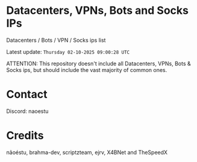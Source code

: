# Datacenters, VPNs, Bots and Socks IPs
 
Datacenters / Bots / VPN / Socks ips list

Latest update: `Thursday 02-10-2025 09:00:28 UTC` 

ATTENTION: This repository doesn't include all Datacenters, VPNs, Bots & Socks ips, 
but should include the vast majority of common ones.

# Contact
Discord: naoestu

# Credits
nãoéstu, brahma-dev, scriptzteam, ejrv, X4BNet and TheSpeedX
